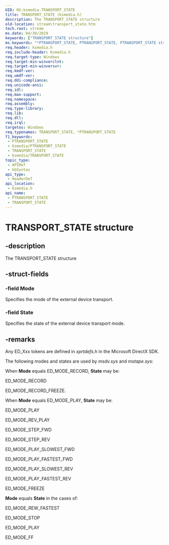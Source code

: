 ```yaml
---
UID: NS:ksmedia.TRANSPORT_STATE
title: TRANSPORT_STATE (ksmedia.h)
description: The TRANSPORT_STATE structure
old-location: stream\transport_state.htm
tech.root: stream
ms.date: 04/30/2019
keywords: ["TRANSPORT_STATE structure"]
ms.keywords: "*PTRANSPORT_STATE, PTRANSPORT_STATE, PTRANSPORT_STATE structure pointer [Streaming Media Devices], TRANSPORT_STATE, TRANSPORT_STATE structure [Streaming Media Devices], ksmedia/PTRANSPORT_STATE, ksmedia/TRANSPORT_STATE, stream.transport_state, vidcapstruct_5caaba9f-8a5c-4896-b181-c432a9678f58.xml"
req.header: ksmedia.h
req.include-header: Ksmedia.h
req.target-type: Windows
req.target-min-winverclnt: 
req.target-min-winversvr: 
req.kmdf-ver: 
req.umdf-ver: 
req.ddi-compliance: 
req.unicode-ansi: 
req.idl: 
req.max-support: 
req.namespace: 
req.assembly: 
req.type-library: 
req.lib: 
req.dll: 
req.irql: 
targetos: Windows
req.typenames: TRANSPORT_STATE, *PTRANSPORT_STATE
f1_keywords:
 - PTRANSPORT_STATE
 - ksmedia/PTRANSPORT_STATE
 - TRANSPORT_STATE
 - ksmedia/TRANSPORT_STATE
topic_type:
 - APIRef
 - kbSyntax
api_type:
 - HeaderDef
api_location:
 - ksmedia.h
api_name:
 - PTRANSPORT_STATE
 - TRANSPORT_STATE
---
```


# TRANSPORT_STATE structure


## -description

The TRANSPORT_STATE structure

## -struct-fields

### -field Mode

Specifies the mode of the external device transport.

### -field State

Specifies the state of the external device transport mode.

## -remarks

Any ED_Xxx tokens are defined in <i>xprtdefs.h</i> in the Microsoft DirectX SDK.

The following modes and states are used by <i>msdv.sys </i>and <i>mstape.sys</i>:

When <b>Mode</b> equals ED_MODE_RECORD, <b>State</b> may be:

ED_MODE_RECORD

ED_MODE_RECORD_FREEZE.

When <b>Mode</b> equals ED_MODE_PLAY, <b>State</b> may be:

ED_MODE_PLAY

ED_MODE_REV_PLAY

ED_MODE_STEP_FWD

ED_MODE_STEP_REV

ED_MODE_PLAY_SLOWEST_FWD

ED_MODE_PLAY_FASTEST_FWD

ED_MODE_PLAY_SLOWEST_REV

ED_MODE_PLAY_FASTEST_REV

ED_MODE_FREEZE

<b>Mode</b> equals <b>State</b> in the cases of:

ED_MODE_REW_FASTEST

ED_MODE_STOP

ED_MODE_PLAY

ED_MODE_FF

